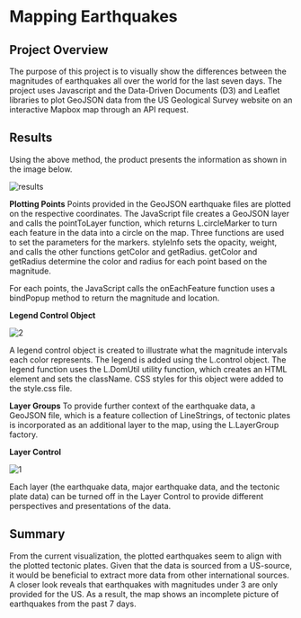 # Mapping Earthquakes

## Project Overview
The purpose of this project is to visually show the differences between the magnitudes of earthquakes all over the world for the last seven days. The project uses Javascript and the Data-Driven Documents (D3) and Leaflet libraries to plot GeoJSON data from the US Geological Survey website on an interactive Mapbox map through an API request. 

## Results
Using the above method, the product presents the information as shown in the image below. 

![results](/Earthquake_Challenage/images/result.png)

**Plotting Points**
Points provided in the GeoJSON earthquake files are plotted on the respective coordinates. The JavaScript file creates a GeoJSON layer and calls the pointToLayer function, which returns L.circleMarker to turn each feature in the data into a circle on the map. Three functions are used to set the parameters for the markers. styleInfo sets the opacity, weight, and calls the other functions getColor and getRadius. getColor and getRadius determine the color and radius for each point based on the magnitude. 

For each points, the JavaScript calls the onEachFeature function uses a bindPopup method to return the magnitude and location. 

**Legend Control Object**

![2](/Earthquake_Challenage/images/2.png)

A legend control object is created to illustrate what the magnitude intervals each color represents. The legend is added using the L.control object. The legend function uses the L.DomUtil utility function, which creates an HTML element and sets the className. CSS styles for this object were added to the style.css file. 

**Layer Groups**
To provide further context of the earthquake data, a GeoJSON file, which is a feature collection of LineStrings, of tectonic plates is incorporated as an additional layer to the map, using the L.LayerGroup factory. 

**Layer Control**

![1](/Earthquake_Challenage/images/1.png)

Each layer (the earthquake data, major earthquake data, and the tectonic plate data) can be turned off  in the Layer Control to provide different perspectives and presentations of the data. 

## Summary 
From the current visualization, the plotted earthquakes seem to align with the plotted tectonic plates. Given that the data is sourced from a US-source, it would be beneficial to extract more data from other international sources. A closer look reveals that earthquakes with magnitudes under 3 are only provided for the US. As a result, the map shows an incomplete picture of earthquakes from the past 7 days. 